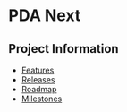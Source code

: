 # PDA Next

## Project Information

- [Features](./features.md)
- [Releases](./releases.md)
- [Roadmap](./roadmap.md)
- [Milestones](./milestones.md)
